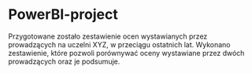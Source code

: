 # PowerBI-project
Przygotowane zostało zestawienie ocen wystawianych przez prowadzących na uczelni XYZ, w przeciągu ostatnich lat. Wykonano zestawienie, które pozwoli porównywać oceny wystawiane przez dwóch prowadzących oraz je podsumuje.
